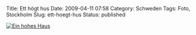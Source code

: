 Title: Ett högt hus
Date: 2009-04-11 07:58
Category: Schweden
Tags: Foto, Stockholm
Slug: ett-hoegt-hus
Status: published

[![Ein hohes
Haus](/pic/sthmhoghus_s.jpg "Ein hohes Haus")](/pic/sthmhoghus_l.jpg)

